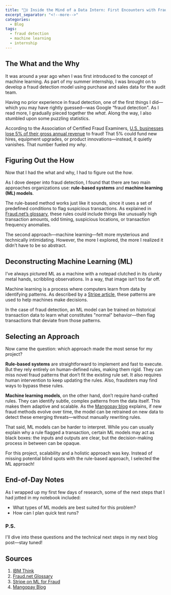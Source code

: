 ```yaml
---
title: "🕵️‍♀️ Inside the Mind of a Data Intern: First Encounters with Fraud Detection & ML"
excerpt_separator: "<!--more-->"
categories:
  - Blog
tags:
  - fraud detection
  - machine learning
  - internship
---
```


## The What and the Why

It was around a year ago when I was first introduced to the concept of machine learning. As part of my summer internship, I was brought on to develop a fraud detection model using purchase and sales data for the audit team. 

Having no prior experience in fraud detection, one of the first things I did— which you may have rightly guessed—was Google “fraud detection". As I read more, I gradually pieced together the *what*. Along the way, I also stumbled upon some puzzling statistics.

According to the Association of Certified Fraud Examiners, [U.S. businesses lose 5% of their gross annual revenue](https://www.ibm.com/think/topics/fraud-detection) to fraud! That 5% could fund new hires, equipment upgrades, or product innovations—instead, it quietly vanishes. That number fueled my *why*.

<!--more-->

## Figuring Out the How

Now that I had the what and why, I had to figure out the *how*.

As I dove deeper into fraud detection, I found that there are two main approaches organizations use: **rule-based systems** and **machine learning (ML) models**.

The rule-based method works just like it sounds, since it uses a set of predefined conditions to flag suspicious transactions. As explained in [Fraud.net’s glossary](https://www.fraud.net/glossary/rules-based-fraud-detection#what-is-rules-based-fraud-detection), 
these rules could include things like unusually high transaction amounts, odd timing, suspicious locations, or transaction frequency anomalies.

The second approach—machine learning—felt more mysterious and technically intimidating. However, the more I explored, the more I realized it didn’t have to be so abstract.

## Deconstructing Machine Learning (ML)
I’ve always pictured ML as a machine with a notepad clutched in its clunky metal hands, scribbling observations. In a way, that image isn’t too far off.

Machine learning is a process where computers learn from data by identifying patterns. As described by a [Stripe article](https://stripe.com/resources/more/how-machine-learning-works-for-payment-fraud-detection-and-prevention), these patterns are used to help machines make decisions. 

In the case of fraud detection, an ML model can be trained on historical transaction data to learn what constitutes "normal" behavior—then flag transactions that deviate from those patterns.

## Selecting an Approach

Now came the question: which approach made the most sense for my project?

**Rule-based systems** are straightforward to implement and fast to execute. But they rely entirely on human-defined rules, making them rigid. They can miss novel fraud patterns that don’t fit the existing rule set. It also requires human intervention to keep updating the rules. Also, fraudsters may find ways to bypass these rules.

**Machine learning models**, on the other hand, don’t require hand-crafted rules. They can identify subtle, complex patterns from the data itself. This makes them adaptive and scalable. As the [Mangopay blog](https://blog.mangopay.com/en/home/machine-learning-models-vs-rule-based-systems-in-fraud-prevention-0) explains, if new fraud methods evolve over time, the model can be retrained on new data to detect these emerging threats—without manually rewriting rules.

That said, ML models can be harder to interpret. While you can usually explain why a rule flagged a transaction, certain ML models may act as black boxes: the inputs and outputs are clear, but the decision-making process in between can be opaque.

For this project, scalability and a holistic approach was key. Instead of missing potential blind spots with the rule-based approach, I selected the ML approach!

## End-of-Day Notes
As I wrapped up my first few days of research, some of the next steps that I had jotted in my notebook included:

- What types of ML models are best suited for this problem? 
- How can I plan quick test runs?

### P.S.
I'll dive into these questions and the technical next steps in my next blog post—stay tuned!

## Sources

1. [IBM Think](https://www.ibm.com/think/topics/fraud-detection)  
2. [Fraud.net Glossary](https://www.fraud.net/glossary/rules-based-fraud-detection#what-is-rules-based-fraud-detection)  
3. [Stripe on ML for Fraud](https://stripe.com/resources/more/how-machine-learning-works-for-payment-fraud-detection-and-prevention)  
4. [Mangopay Blog](https://blog.mangopay.com/en/home/machine-learning-models-vs-rule-based-systems-in-fraud-prevention-0)
